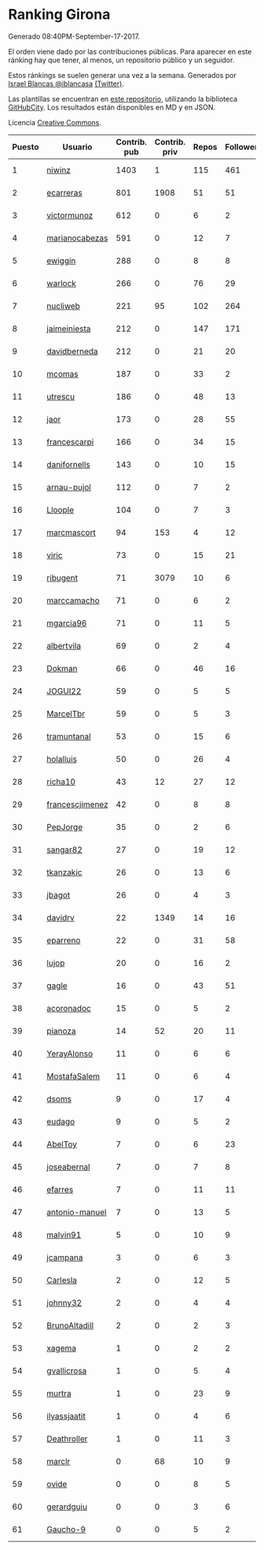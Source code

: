 # Ranking Girona

Generado 08:40PM-September-17-2017.

El orden viene dado por las contribuciones públicas. Para aparecer en este ránking hay que tener, al menos, un repositorio público y un seguidor.

Estos ránkings se suelen generar una vez a la semana. Generados por [Israel Blancas @iblancasa](https://github.com/iblancasa/) [(Twitter)](https://twitter.com/iblancasa).

Las plantillas se encuentran en [este repositorio](https://github.com/iblancasa/GH-Spanish-Ranking), utilizando la biblioteca [GitHubCity](https://github.com/iblancasa/GitHubCity). Los resultados están disponibles en MD y en JSON.

Licencia [Creative Commons](https://creativecommons.org/licenses/by/4.0/).

| Puesto   |  Usuario  | Contrib. pub | Contrib. priv |Repos| Followers | Desde |  Avatar  |
|----------|-----------|--------------|---------------|-----|-----------|-------|----------|
|1|[niwinz](https://github.com/niwinz)|1403|1|115|461|2011-06-11|![niwinz](https://avatars3.githubusercontent.com/u/843689)|
|2|[ecarreras](https://github.com/ecarreras)|801|1908|51|51|2010-06-02|![ecarreras](https://avatars0.githubusercontent.com/u/294235)|
|3|[victormunoz](https://github.com/victormunoz)|612|0|6|2|2015-05-06|![victormunoz](https://avatars0.githubusercontent.com/u/12271074)|
|4|[marianocabezas](https://github.com/marianocabezas)|591|0|12|7|2016-05-10|![marianocabezas](https://avatars3.githubusercontent.com/u/19290459)|
|5|[ewiggin](https://github.com/ewiggin)|288|0|8|8|2011-03-08|![ewiggin](https://avatars2.githubusercontent.com/u/657517)|
|6|[warlock](https://github.com/warlock)|266|0|76|29|2010-02-03|![warlock](https://avatars1.githubusercontent.com/u/194981)|
|7|[nucliweb](https://github.com/nucliweb)|221|95|102|264|2012-01-05|![nucliweb](https://avatars2.githubusercontent.com/u/1307927)|
|8|[jaimeiniesta](https://github.com/jaimeiniesta)|212|0|147|171|2008-03-09|![jaimeiniesta](https://avatars1.githubusercontent.com/u/2629)|
|9|[davidberneda](https://github.com/davidberneda)|212|0|21|20|2012-04-12|![davidberneda](https://avatars3.githubusercontent.com/u/1636163)|
|10|[mcomas](https://github.com/mcomas)|187|0|33|2|2013-05-15|![mcomas](https://avatars0.githubusercontent.com/u/4439719)|
|11|[utrescu](https://github.com/utrescu)|186|0|48|13|2012-07-20|![utrescu](https://avatars3.githubusercontent.com/u/2011002)|
|12|[jaor](https://github.com/jaor)|173|0|28|55|2009-05-04|![jaor](https://avatars0.githubusercontent.com/u/80719)|
|13|[francescarpi](https://github.com/francescarpi)|166|0|34|15|2010-05-26|![francescarpi](https://avatars1.githubusercontent.com/u/287872)|
|14|[danifornells](https://github.com/danifornells)|143|0|10|15|2012-12-03|![danifornells](https://avatars0.githubusercontent.com/u/2950939)|
|15|[arnau-pujol](https://github.com/arnau-pujol)|112|0|7|2|2016-08-28|![arnau-pujol](https://avatars0.githubusercontent.com/u/21292745)|
|16|[Lloople](https://github.com/Lloople)|104|0|7|3|2013-10-11|![Lloople](https://avatars1.githubusercontent.com/u/5665466)|
|17|[marcmascort](https://github.com/marcmascort)|94|153|4|12|2013-02-14|![marcmascort](https://avatars1.githubusercontent.com/u/3595718)|
|18|[viric](https://github.com/viric)|73|0|15|21|2009-03-24|![viric](https://avatars2.githubusercontent.com/u/66664)|
|19|[ribugent](https://github.com/ribugent)|71|3079|10|6|2011-11-08|![ribugent](https://avatars2.githubusercontent.com/u/1180455)|
|20|[marccamacho](https://github.com/marccamacho)|71|0|6|2|2014-04-24|![marccamacho](https://avatars2.githubusercontent.com/u/7396184)|
|21|[mgarcia96](https://github.com/mgarcia96)|71|0|11|5|2014-02-01|![mgarcia96](https://avatars2.githubusercontent.com/u/6561770)|
|22|[albertvila](https://github.com/albertvila)|69|0|2|4|2011-03-24|![albertvila](https://avatars3.githubusercontent.com/u/688206)|
|23|[Dokman](https://github.com/Dokman)|66|0|46|16|2012-09-06|![Dokman](https://avatars2.githubusercontent.com/u/2290904)|
|24|[JOGUI22](https://github.com/JOGUI22)|59|0|5|5|2013-09-30|![JOGUI22](https://avatars3.githubusercontent.com/u/5580229)|
|25|[MarcelTbr](https://github.com/MarcelTbr)|59|0|5|3|2016-11-18|![MarcelTbr](https://avatars0.githubusercontent.com/u/23552041)|
|26|[tramuntanal](https://github.com/tramuntanal)|53|0|15|6|2010-02-08|![tramuntanal](https://avatars3.githubusercontent.com/u/199462)|
|27|[holalluis](https://github.com/holalluis)|50|0|26|4|2011-09-27|![holalluis](https://avatars2.githubusercontent.com/u/1082644)|
|28|[richa10](https://github.com/richa10)|43|12|27|12|2014-12-06|![richa10](https://avatars0.githubusercontent.com/u/10096428)|
|29|[francescjimenez](https://github.com/francescjimenez)|42|0|8|8|2012-05-30|![francescjimenez](https://avatars3.githubusercontent.com/u/1791741)|
|30|[PepJorge](https://github.com/PepJorge)|35|0|2|6|2013-03-08|![PepJorge](https://avatars2.githubusercontent.com/u/3807514)|
|31|[sangar82](https://github.com/sangar82)|27|0|19|12|2010-12-15|![sangar82](https://avatars2.githubusercontent.com/u/524030)|
|32|[tkanzakic](https://github.com/tkanzakic)|26|0|13|6|2011-06-29|![tkanzakic](https://avatars3.githubusercontent.com/u/884028)|
|33|[jbagot](https://github.com/jbagot)|26|0|4|3|2015-03-28|![jbagot](https://avatars0.githubusercontent.com/u/11691527)|
|34|[davidrv](https://github.com/davidrv)|22|1349|14|16|2009-03-09|![davidrv](https://avatars1.githubusercontent.com/u/61644)|
|35|[eparreno](https://github.com/eparreno)|22|0|31|58|2008-03-13|![eparreno](https://avatars2.githubusercontent.com/u/3028)|
|36|[lujop](https://github.com/lujop)|20|0|16|2|2011-07-16|![lujop](https://avatars2.githubusercontent.com/u/920260)|
|37|[gagle](https://github.com/gagle)|16|0|43|51|2012-02-17|![gagle](https://avatars3.githubusercontent.com/u/1446052)|
|38|[acoronadoc](https://github.com/acoronadoc)|15|0|5|2|2011-06-01|![acoronadoc](https://avatars1.githubusercontent.com/u/822481)|
|39|[pianoza](https://github.com/pianoza)|14|52|20|11|2013-02-28|![pianoza](https://avatars0.githubusercontent.com/u/3731130)|
|40|[YerayAlonso](https://github.com/YerayAlonso)|11|0|6|6|2012-05-29|![YerayAlonso](https://avatars1.githubusercontent.com/u/1788228)|
|41|[MostafaSalem](https://github.com/MostafaSalem)|11|0|6|4|2016-05-03|![MostafaSalem](https://avatars2.githubusercontent.com/u/19169958)|
|42|[dsoms](https://github.com/dsoms)|9|0|17|4|2011-07-13|![dsoms](https://avatars0.githubusercontent.com/u/912243)|
|43|[eudago](https://github.com/eudago)|9|0|5|2|2011-05-25|![eudago](https://avatars1.githubusercontent.com/u/809916)|
|44|[AbelToy](https://github.com/AbelToy)|7|0|6|23|2009-10-31|![AbelToy](https://avatars1.githubusercontent.com/u/147130)|
|45|[joseabernal](https://github.com/joseabernal)|7|0|7|8|2011-11-23|![joseabernal](https://avatars1.githubusercontent.com/u/1215598)|
|46|[efarres](https://github.com/efarres)|7|0|11|11|2014-03-04|![efarres](https://avatars3.githubusercontent.com/u/6848360)|
|47|[antonio-manuel](https://github.com/antonio-manuel)|7|0|13|5|2015-04-09|![antonio-manuel](https://avatars3.githubusercontent.com/u/11867984)|
|48|[malvin91](https://github.com/malvin91)|5|0|10|9|2014-02-27|![malvin91](https://avatars1.githubusercontent.com/u/6801363)|
|49|[jcampana](https://github.com/jcampana)|3|0|6|3|2012-07-16|![jcampana](https://avatars0.githubusercontent.com/u/1982571)|
|50|[Carlesla](https://github.com/Carlesla)|2|0|12|5|2012-06-18|![Carlesla](https://avatars3.githubusercontent.com/u/1863714)|
|51|[johnny32](https://github.com/johnny32)|2|0|4|4|2013-03-20|![johnny32](https://avatars1.githubusercontent.com/u/3924718)|
|52|[BrunoAltadill](https://github.com/BrunoAltadill)|2|0|2|3|2015-12-29|![BrunoAltadill](https://avatars0.githubusercontent.com/u/16470099)|
|53|[xagema](https://github.com/xagema)|1|0|2|2|2012-05-23|![xagema](https://avatars1.githubusercontent.com/u/1770166)|
|54|[gvallicrosa](https://github.com/gvallicrosa)|1|0|5|4|2012-09-13|![gvallicrosa](https://avatars3.githubusercontent.com/u/2340232)|
|55|[murtra](https://github.com/murtra)|1|0|23|9|2012-06-05|![murtra](https://avatars0.githubusercontent.com/u/1818725)|
|56|[ilyassjaatit](https://github.com/ilyassjaatit)|1|0|4|6|2013-12-06|![ilyassjaatit](https://avatars3.githubusercontent.com/u/6122534)|
|57|[Deathroller](https://github.com/Deathroller)|1|0|11|3|2014-06-18|![Deathroller](https://avatars0.githubusercontent.com/u/7921596)|
|58|[marclr](https://github.com/marclr)|0|68|10|9|2013-02-04|![marclr](https://avatars3.githubusercontent.com/u/3474291)|
|59|[ovide](https://github.com/ovide)|0|0|8|5|2013-02-01|![ovide](https://avatars0.githubusercontent.com/u/3451025)|
|60|[gerardguiu](https://github.com/gerardguiu)|0|0|3|6|2013-10-14|![gerardguiu](https://avatars1.githubusercontent.com/u/5679102)|
|61|[Gaucho-9](https://github.com/Gaucho-9)|0|0|5|2|2014-01-27|![Gaucho-9](https://avatars0.githubusercontent.com/u/6517150)|
